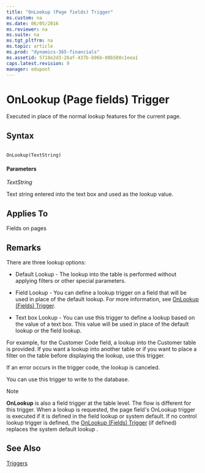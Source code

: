 ```yaml
---
title: "OnLookup (Page fields) Trigger"
ms.custom: na
ms.date: 06/05/2016
ms.reviewer: na
ms.suite: na
ms.tgt_pltfrm: na
ms.topic: article
ms.prod: "dynamics-365-financials"
ms.assetid: 5718e2d3-26af-437b-b96b-08b588c1eea1
caps.latest.revision: 9
manager: edupont
---
```

# OnLookup (Page fields) Trigger
Executed in place of the normal lookup features for the current page.  
  
## Syntax  
  
```  
  
OnLookup(TextString)  
```  
  
#### Parameters  
 *TextString*  
  
 Text string entered into the text box and used as the lookup value.  
  
## Applies To  
 Fields on pages  
  
## Remarks  
 There are three lookup options:  
  
-   Default Lookup - The lookup into the table is performed without applying filters or other special parameters.  
  
-   Field Lookup - You can define a lookup trigger on a field that will be used in place of the default lookup. For more information, see [OnLookup \(Fields\) Trigger](OnLookup--Fields--Trigger.md).  
  
-   Text box Lookup - You can use this trigger to define a lookup based on the value of a text box. This value will be used in place of the default lookup or the field lookup.  
  
 For example, for the Customer Code field, a lookup into the Customer table is provided. If you want a lookup into another table or if you want to place a filter on the table before displaying the lookup, use this trigger.  
  
 If an error occurs in the trigger code, the lookup is canceled.  
  
 You can use this trigger to write to the database.  
  
> [!NOTE]  
>  **OnLookup** is also a field trigger at the table level. The flow is different for this trigger. When a lookup is requested, the page field's OnLookup trigger is executed if it is defined in the field lookup or system default. If no control lookup trigger is defined, the [OnLookup \(Fields\) Trigger](OnLookup--Fields--Trigger.md) \(if defined\) replaces the system default lookup .  
  
## See Also  
 [Triggers](Triggers.md)